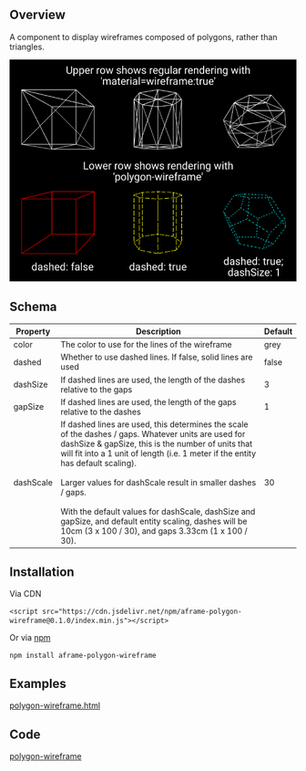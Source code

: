 ## Overview

A component to display wireframes composed of polygons, rather than triangles.

![image-20220816094651445](image-20220816094651445.png)



## Schema

| Property  | Description                                                  | Default |
| --------- | ------------------------------------------------------------ | ------- |
| color     | The color to use for the lines of the wireframe              | grey    |
| dashed    | Whether to use dashed lines.  If false, solid lines are used | false   |
| dashSize  | If dashed lines are used, the length of the dashes relative to the gaps | 3       |
| gapSize   | If dashed lines are used, the length of the gaps relative to the dashes | 1       |
| dashScale | If dashed lines are used, this determines the scale of the dashes / gaps.  Whatever units are used for dashSize & gapSize, this is the number of units that will fit into a 1 unit of length (i.e. 1 meter if the entity has default scaling).<br /><br />Larger values for dashScale result in smaller dashes / gaps. <br /><br />With the default values for dashScale, dashSize and gapSize, and default entity scaling, dashes will be 10cm (3 x 100 / 30), and gaps 3.33cm (1 x 100 / 30). | 30      |

## Installation

Via CDN 
```
<script src="https://cdn.jsdelivr.net/npm/aframe-polygon-wireframe@0.1.0/index.min.js"></script>
```

Or via [npm](https://www.npmjs.com/package/aframe-polygon-wireframe)

```
npm install aframe-polygon-wireframe
```


## Examples

[polygon-wireframe.html](https://diarmidmackenzie.github.io/aframe-components/component-usage/polygon-wireframe.html)



## Code

  [polygon-wireframe](https://github.com/diarmidmackenzie/aframe-components/blob/main/components/polygon-wireframe/index.js)